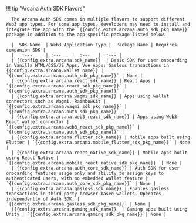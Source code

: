 !!! tip "Arcana Auth SDK Flavors"

      The Arcana Auth SDK comes in multiple flavors to support different Web3 app types. For some app types, developers may need to install and integrate the app with the `{{config.extra.arcana.auth_sdk_pkg_name}}` package in addition to the app-specific package listed below. 

      |  SDK Name  | Web3 Application Type |  Package Name | Requires companion SDK | 
      |   :---     | :---    |  :---   |  :--- | 
      | {{config.extra.arcana.sdk_name}}  | Basic SDK for user onboarding in Vanilla HTML/CSS/JS Apps, Vue Apps; Gasless transactions in {{config.extra.arcana.wallet_name}} | `{{config.extra.arcana.auth_sdk_pkg_name}}` | None |
      | {{config.extra.arcana.react_sdk_name}} | React Apps | `{{config.extra.arcana.react_sdk_pkg_name}}` | `{{config.extra.arcana.auth_sdk_pkg_name}}` |
      | {{config.extra.arcana.wagmi_sdk_name}} | Apps using wallet connectors such as Wagmi, RainbowKit | `{{config.extra.arcana.wagmi_sdk_pkg_name}}` | `{{config.extra.arcana.auth_sdk_pkg_name}}` |
      | {{config.extra.arcana.web3_react_sdk_name}} | Apps using Web3-React wallet connector | `{{config.extra.arcana.web3_react_sdk_pkg_name}}` | `{{config.extra.arcana.auth_sdk_pkg_name}}` |
      | {{config.extra.arcana.flutter_sdk_name}} | Mobile apps built using Flutter | `{{config.extra.arcana.mobile_flutter_sdk_pkg_name}}` | None |
      | {{config.extra.arcana.react_native_sdk_name}} | Mobile apps built using React Native | `{{config.extra.arcana.mobile_react_native_sdk_pkg_name}}` | None |
      | {{config.extra.arcana.auth_core_sdk_name}} | Auth SDK for user onboarding features usage only and ability to assign keys to authenticated users, with no embedded wallet feature | `{{config.extra.arcana.auth_core_sdk_pkg_name}}` | None |
      | {{config.extra.arcana.gasless_sdk_name}} | Enables gasless transactions in third-party browser-based wallets. Operates independently of Auth SDK. | `{{config.extra.arcana.gasless_sdk_pkg_name}}` | None |
      |{{config.extra.arcana.gaming_sdk_name}}  | Gaming apps built using Unity | `{{config.extra.arcana.gaming_sdk_pkg_name}}`| None |

